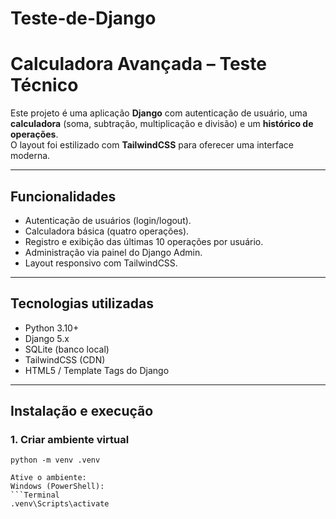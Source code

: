 # Teste-de-Django
# Calculadora Avançada – Teste Técnico

Este projeto é uma aplicação **Django** com autenticação de usuário, uma **calculadora** (soma, subtração, multiplicação e divisão) e um **histórico de operações**.  
O layout foi estilizado com **TailwindCSS** para oferecer uma interface moderna.

---

## **Funcionalidades**
- Autenticação de usuários (login/logout).
- Calculadora básica (quatro operações).
- Registro e exibição das últimas 10 operações por usuário.
- Administração via painel do Django Admin.
- Layout responsivo com TailwindCSS.

---

## **Tecnologias utilizadas**
- Python 3.10+
- Django 5.x
- SQLite (banco local)
- TailwindCSS (CDN)
- HTML5 / Template Tags do Django

---

## **Instalação e execução**

### **1. Criar ambiente virtual**
```Terminal
python -m venv .venv

Ative o ambiente:
Windows (PowerShell):
```Terminal
.venv\Scripts\activate

